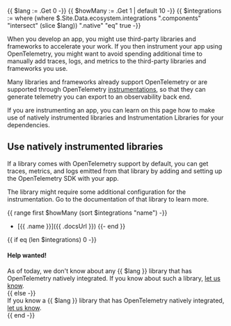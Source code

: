 <!-- prettier-ignore -->
{{ $lang := .Get 0 -}}
{{ $howMany := .Get 1 | default 10 -}}
{{ $integrations := where (where $.Site.Data.ecosystem.integrations ".components" "intersect" (slice $lang)) ".native" "eq" true -}}

When you develop an app, you might use third-party libraries and frameworks to
accelerate your work. If you then instrument your app using OpenTelemetry, you
might want to avoid spending additional time to manually add traces, logs, and
metrics to the third-party libraries and frameworks you use.

Many libraries and frameworks already support OpenTelemetry or are supported
through OpenTelemetry
[instrumentations](/docs/concepts/instrumentation/libraries/), so that they can
generate telemetry you can export to an observability back end.

If you are instrumenting an app, you can learn on this page how to make use of
natively instrumented libraries and Instrumentation Libraries for your
dependencies.

## Use natively instrumented libraries

If a library comes with OpenTelemetry support by default, you can get
traces, metrics, and logs emitted from that library by adding and setting up
the OpenTelemetry SDK with your app.

The library might require some additional configuration for the instrumentation.
Go to the documentation of that library to learn more.

{{ range first $howMany (sort $integrations "name") -}}

<!-- prettier-ignore -->
- [{{ .name }}]({{ .docsUrl }})
{{- end }}

{{ if eq (len $integrations) 0 -}}

<div class="alert alert-secondary" role="alert">
<h4 class="alert-title">Help wanted!</h4>
As of today, we don't know about any {{ $lang }} library that has OpenTelemetry
natively integrated. If you know about such a library,
<a href="https://github.com/open-telemetry/opentelemetry.io/issues/new" target="_blank" rel="noopener" class="external-link">let us know</a>.
</div>
{{ else -}}
<div class="alert alert-info" role="alert">
If you know a {{ $lang }} library that has OpenTelemetry
natively integrated,
<a href="https://github.com/open-telemetry/opentelemetry.io/issues/new" target="_blank" rel="noopener" class="external-link">let us know</a>.
</div>
{{ end -}}
